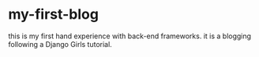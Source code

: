 # my-first-blog
this is my first hand experience with back-end frameworks. it is a blogging following a Django Girls tutorial.
